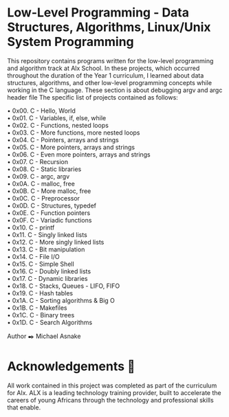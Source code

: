
<h1>Low-Level Programming - Data Structures, Algorithms, Linux/Unix System Programming </h1>
<p>
This repository contains programs written for the low-level programming and algorithm track at Alx School. In these projects, which occurred throughout the duration of the Year 1 curriculum, I learned about data structures, algorithms, and other low-level programming concepts while working in the C language. These section is about debugging argv and argc header file The specific list of projects contained as follows:
</p>

<a> • 0x00. C - Hello, World </a> <br />
<a> • 0x01. C - Variables, if, else, while </a> <br />
<a> • 0x02. C - Functions, nested loops </a> <br />
<a> • 0x03. C - More functions, more nested loops </a> <br />
<a> • 0x04. C - Pointers, arrays and strings </a> <br />
<a> • 0x05. C - More pointers, arrays and strings </a> <br />
<a> • 0x06. C - Even more pointers, arrays and strings </a> <br />
<a> • 0x07. C - Recursion </a> <br />
<a> • 0x08. C - Static libraries </a> <br />
<a> • 0x09. C - argc, argv </a> <br />
<a> • 0x0A. C - malloc, free </a> <br />
<a> • 0x0B. C - More malloc, free </a> <br />
<a> • 0x0C. C - Preprocessor </a> <br />
<a> • 0x0D. C - Structures, typedef </a> <br />
<a> • 0x0E. C - Function pointers </a> <br />
<a> • 0x0F. C - Variadic functions </a> <br />
<a> • 0x10. C - printf </a> <br />
<a> • 0x11. C - Singly linked lists </a> <br />
<a> • 0x12. C - More singly linked lists </a> <br />
<a> • 0x13. C - Bit manipulation </a> <br />
<a> • 0x14. C - File I/O </a> <br />
<a> • 0x15. C - Simple Shell </a> <br />
<a> • 0x16. C - Doubly linked lists </a> <br />
<a> • 0x17. C - Dynamic libraries </a> <br />
<a> • 0x18. C - Stacks, Queues - LIFO, FIFO </a> <br />
<a> • 0x19. C - Hash tables </a> <br />
<a> • 0x1A. C - Sorting algorithms & Big O </a> <br />
<a> • 0x1B. C - Makefiles </a> <br />
<a> • 0x1C. C - Binary trees </a> <br />
<a> • 0x1D. C - Search Algorithms </a> <br />

 Author ✒️ Michael Asnake <mike7772> 
   <br />
<h1>Acknowledgements 🙏 </h1>
All work contained in this project was completed as part of the curriculum for Alx. ALX is a leading technology training provider, built to accelerate the careers of young Africans through the technology and professional skills that enable.
